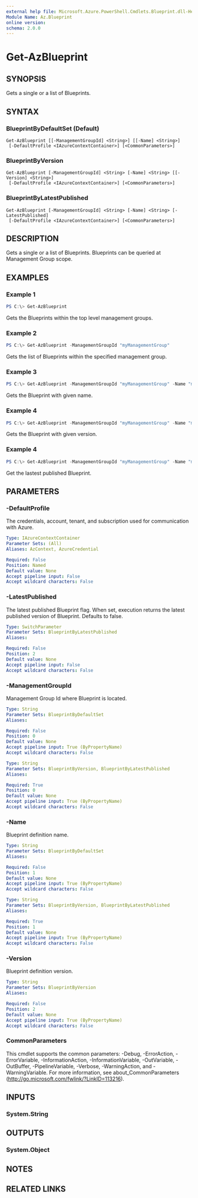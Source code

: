```yaml
---
external help file: Microsoft.Azure.PowerShell.Cmdlets.Blueprint.dll-Help.xml
Module Name: Az.Blueprint
online version:
schema: 2.0.0
---
```


# Get-AzBlueprint

## SYNOPSIS
Gets a single or a list of Blueprints.

## SYNTAX

### BlueprintByDefaultSet (Default)
```
Get-AzBlueprint [[-ManagementGroupId] <String>] [[-Name] <String>]
 [-DefaultProfile <IAzureContextContainer>] [<CommonParameters>]
```

### BlueprintByVersion
```
Get-AzBlueprint [-ManagementGroupId] <String> [-Name] <String> [[-Version] <String>]
 [-DefaultProfile <IAzureContextContainer>] [<CommonParameters>]
```

### BlueprintByLatestPublished
```
Get-AzBlueprint [-ManagementGroupId] <String> [-Name] <String> [-LatestPublished]
 [-DefaultProfile <IAzureContextContainer>] [<CommonParameters>]
```

## DESCRIPTION
Gets a single or a list of Blueprints. Blueprints can be queried at Management Group scope.

## EXAMPLES

### Example 1
```powershell
PS C:\> Get-AzBlueprint
```

Gets the Blueprints within the top level management groups.

### Example 2
```powershell
PS C:\> Get-AzBlueprint -ManagementGroupId "myManagementGroup"
```

Gets the list of Blueprints within the specified management group.

### Example 3
```powershell
PS C:\> Get-AzBlueprint -ManagementGroupId "myManagementGroup" -Name "myBlueprintName"
```

Gets the Blueprint with given name.

### Example 4
```powershell
PS C:\> Get-AzBlueprint -ManagementGroupId "myManagementGroup" -Name "myBlueprintName" -Version "myBlueprintVersion"
```

Gets the Blueprint with given version.

### Example 4
```powershell
PS C:\> Get-AzBlueprint -ManagementGroupId "myManagementGroup" -Name "myBlueprintName" -LatestPublished
```

Get the lastest published Blueprint.

## PARAMETERS

### -DefaultProfile
The credentials, account, tenant, and subscription used for communication with Azure.

```yaml
Type: IAzureContextContainer
Parameter Sets: (All)
Aliases: AzContext, AzureCredential

Required: False
Position: Named
Default value: None
Accept pipeline input: False
Accept wildcard characters: False
```

### -LatestPublished
The latest published Blueprint flag.
When set, execution returns the latest published version of Blueprint.
Defaults to false.

```yaml
Type: SwitchParameter
Parameter Sets: BlueprintByLatestPublished
Aliases:

Required: False
Position: 2
Default value: None
Accept pipeline input: False
Accept wildcard characters: False
```

### -ManagementGroupId
Management Group Id where Blueprint is located.

```yaml
Type: String
Parameter Sets: BlueprintByDefaultSet
Aliases:

Required: False
Position: 0
Default value: None
Accept pipeline input: True (ByPropertyName)
Accept wildcard characters: False
```

```yaml
Type: String
Parameter Sets: BlueprintByVersion, BlueprintByLatestPublished
Aliases:

Required: True
Position: 0
Default value: None
Accept pipeline input: True (ByPropertyName)
Accept wildcard characters: False
```

### -Name
Blueprint definition name.

```yaml
Type: String
Parameter Sets: BlueprintByDefaultSet
Aliases:

Required: False
Position: 1
Default value: None
Accept pipeline input: True (ByPropertyName)
Accept wildcard characters: False
```

```yaml
Type: String
Parameter Sets: BlueprintByVersion, BlueprintByLatestPublished
Aliases:

Required: True
Position: 1
Default value: None
Accept pipeline input: True (ByPropertyName)
Accept wildcard characters: False
```

### -Version
Blueprint definition version.

```yaml
Type: String
Parameter Sets: BlueprintByVersion
Aliases:

Required: False
Position: 2
Default value: None
Accept pipeline input: True (ByPropertyName)
Accept wildcard characters: False
```

### CommonParameters
This cmdlet supports the common parameters: -Debug, -ErrorAction, -ErrorVariable, -InformationAction, -InformationVariable, -OutVariable, -OutBuffer, -PipelineVariable, -Verbose, -WarningAction, and -WarningVariable.
For more information, see about_CommonParameters (http://go.microsoft.com/fwlink/?LinkID=113216).

## INPUTS

### System.String

## OUTPUTS

### System.Object
## NOTES

## RELATED LINKS

